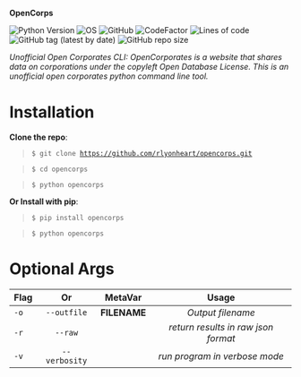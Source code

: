 **OpenCorps**

![Python Version](https://img.shields.io/badge/python-3.x-blue?style=flat&logo=python)
![OS](https://img.shields.io/badge/OS-GNU%2FLinux-red?style=flat&logo=linux)
![GitHub](https://img.shields.io/github/license/rlyonheart/opencorps?ystyle=flat)
![CodeFactor](https://www.codefactor.io/repository/github/rlyonheart/opencorps/badge)
![Lines of code](https://img.shields.io/tokei/lines/github/rlyonheart/opencorps)
![GitHub tag (latest by date)](https://img.shields.io/github/v/tag/rlyonheart/opencorps) 
![GitHub repo size](https://img.shields.io/github/repo-size/rlyonheart/opencorps)

*Unofficial Open Corporates CLI: OpenCorporates is a website that shares data on corporations under the copyleft Open Database License. This is an unofficial open corporates python command line tool.*

# Installation
**Clone the repo**:
> <code>$ git clone https://github.com/rlyonheart/opencorps.git</code>

> <code>$ cd opencorps</code>

> <code>$ python opencorps</code>

**Or Install with pip**:
> <code>$ pip install opencorps</code>

> <code>$ python opencorps</code>

# Optional Args
| Flag           | Or            |MetaVar|                 Usage|
| ------------- |:-------------:|:----------------------:|:---------:|
| <code>-o</code>      | <code>--outfile</code>      |   **FILENAME** |  *Output filename*  |
| <code>-r</code> | <code>--raw</code>  |    |  *return results in raw json format*  |
| <code>-v</code> | <code>--verbosity</code>  |    |  *run program in verbose mode*  |


